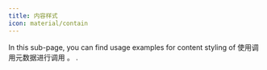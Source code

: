 ```yaml
---
title: 内容样式
icon: material/contain
---
```


In this sub-page, you can find usage examples for content styling of
使用调用元数据进行调用 。
.

